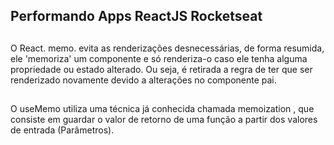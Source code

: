 

## Performando Apps ReactJS Rocketseat

 ##
 O React. memo. evita as renderizações desnecessárias, de forma resumida, ele 'memoriza' um componente e só renderiza-o caso ele tenha alguma propriedade ou estado alterado. Ou seja, é retirada a regra de ter que ser renderizado novamente devido a alterações no componente pai.

##
O useMemo utiliza uma técnica já conhecida chamada memoization , que consiste em guardar o valor de retorno de uma função a partir dos valores de entrada (Parâmetros).